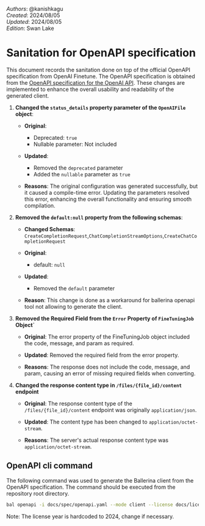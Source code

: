 _Authors_: @kanishkagu  \
_Created_: 2024/08/05 \
_Updated_: 2024/08/05 \
_Edition_: Swan Lake

# Sanitation for OpenAPI specification

This document records the sanitation done on top of the official OpenAPI specification from OpenAI Finetune. The OpenAPI specification is obtained from the [OpenAPI specification for the OpenAI API](https://github.com/openai/openai-openapi/blob/master/openapi.yaml). These changes are implemented to enhance the overall usability and readability of the generated client.

1. **Changed the `status_details` property parameter of the `OpenAIFile` object**:
   - **Original**:
      - Deprecated: `true`
      - Nullable parameter: Not included

   - **Updated**:
      - Removed the `deprecated` parameter
      - Added the `nullable` parameter as `true`

   - **Reasons**: The original configuration was generated successfully, but it caused a compile-time error. Updating the parameters resolved this error, enhancing the overall functionality and ensuring smooth compilation.


2. **Removed the `default:null` property from the following schemas**:
   - **Changed Schemas**: `CreateCompletionRequest`,`ChatCompletionStreamOptions`,`CreateChatCompletionRequest`

   - **Original**:
      - default: `null`

   - **Updated**:
      - Removed the `default` parameter 

   - **Reason**: This change is done as a workaround for ballerina openapi tool not allowing to generate the client.

3. **Removed the Required Field from the `Error` Property of `FineTuningJob` Object`**
   - **Original**: The error property of the FineTuningJob object included the code, message, and param as required.

   - **Updated**: Removed the required field from the error property.

   - **Reasons**: The response does not include the code, message, and param, causing an error of missing required fields when converting.

4. **Changed the response content type in `/files/{file_id}/content` endpoint**
   - **Original**: The response content type of the `/files/{file_id}/content` endpoint was originally `application/json`.

   - **Updated**: The content type has been changed to `application/octet-stream`.

   - **Reasons**: The server's actual response content type was `application/octet-stream`.

## OpenAPI cli command

The following command was used to generate the Ballerina client from the OpenAPI specification. The command should be executed from the repository root directory.

```bash
bal openapi -i docs/spec/openapi.yaml --mode client --license docs/license.txt -o ballerina --tags 'Fine-tuning','Files','Models'
```
Note: The license year is hardcoded to 2024, change if necessary.